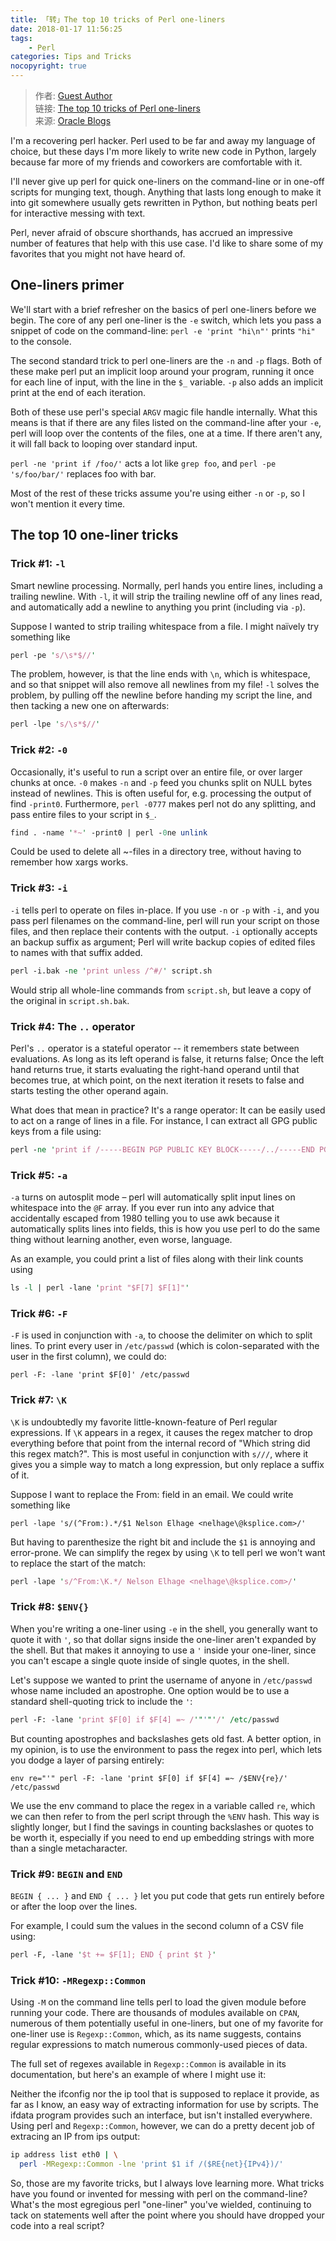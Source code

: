 ```yaml
---
title: 「转」The top 10 tricks of Perl one-liners
date: 2018-01-17 11:56:25
tags:
    - Perl
categories: Tips and Tricks
nocopyright: true
---
```


> 作者: [Guest Author][author]  
> 链接: [The top 10 tricks of Perl one-liners][link]  
> 来源: [Oracle Blogs][referer]

I'm a recovering perl hacker.
Perl used to be far and away my language of choice,
but these days I'm more likely to write new code in Python,
largely because far more of my friends and coworkers are comfortable with it.

<!-- more -->

I'll never give up perl for quick one-liners on the command-line or
in one-off scripts for munging text, though. Anything that lasts
long enough to make it into git somewhere usually gets rewritten in Python,
but nothing beats perl for interactive messing with text.

Perl, never afraid of obscure shorthands,
has accrued an impressive number of features that help with this
use case. I'd like to share some of my favorites
that you might not have heard of.

## One-liners primer

We'll start with a brief refresher on the basics of perl one-liners
before we begin. The core of any perl one-liner is the `-e` switch,
which lets you pass a snippet of code on the command-line:
`perl -e 'print "hi\n"'` prints `"hi"` to the console.

The second standard trick to perl one-liners are the `-n` and `-p` flags.
Both of these make perl put an implicit loop around your program,
running it once for each line of input, with the line in the `$_` variable.
`-p` also adds an implicit print at the end of each iteration.

Both of these use perl's special `ARGV` magic file handle internally.
What this means is that if there are any files listed on the
command-line after your `-e`,
perl will loop over the contents of the files, one at a time.
If there aren't any, it will fall back to looping over standard input.

`perl -ne 'print if /foo/'` acts a lot like `grep foo`,
and `perl -pe 's/foo/bar/'` replaces foo with bar.

Most of the rest of these tricks assume you're using either `-n` or `-p`,
so I won't mention it every time.

## The top 10 one-liner tricks

### Trick #1: `-l`

Smart newline processing. Normally, perl hands you entire lines, including a trailing newline.
With `-l`, it will strip the trailing newline off of any lines read,
and automatically add a newline to anything you print (including via `-p`).

Suppose I wanted to strip trailing whitespace from a file.
I might naïvely try something like

```perl
perl -pe 's/\s*$//'
```

The problem, however, is that the line ends with `\n`, which is whitespace,
and so that snippet will also remove all newlines from my file!
`-l` solves the problem, by pulling off the newline before handing
my script the line, and then tacking a new one on afterwards:

```perl
perl -lpe 's/\s*$//'
```

### Trick #2: `-0`

Occasionally, it's useful to run a script over an entire file,
or over larger chunks at once. `-0` makes `-n` and `-p` feed you chunks
split on NULL bytes instead of newlines. This is often useful for,
e.g. processing the output of find `-print0`.
Furthermore, `perl -0777` makes perl not do any splitting,
and pass entire files to your script in `$_`.

```perl
find . -name '*~' -print0 | perl -0ne unlink
```

Could be used to delete all ~-files in a directory tree,
without having to remember how xargs works.

### Trick #3: `-i`

`-i` tells perl to operate on files in-place.
If you use `-n` or `-p` with `-i`,
and you pass perl filenames on the command-line,
perl will run your script on those files,
and then replace their contents with the output.
`-i` optionally accepts an backup suffix as argument;
Perl will write backup copies of edited files to names with that suffix added.

```perl
perl -i.bak -ne 'print unless /^#/' script.sh
```

Would strip all whole-line commands from `script.sh`,
but leave a copy of the original in `script.sh.bak`.

### Trick #4: The `..` operator

Perl's `..` operator is a stateful operator -- it remembers state
between evaluations. As long as its left operand is false,
it returns false; Once the left hand returns true,
it starts evaluating the right-hand operand until that becomes true,
at which point, on the next iteration it resets to false and starts
testing the other operand again.

What does that mean in practice? It's a range operator:
It can be easily used to act on a range of lines in a file.
For instance, I can extract all GPG public keys from a file using:

```perl
perl -ne 'print if /-----BEGIN PGP PUBLIC KEY BLOCK-----/../-----END PGP PUBLIC KEY BLOCK-----/' FILE
```

### Trick #5: `-a`

`-a` turns on autosplit mode – perl will automatically split input
lines on whitespace into the `@F` array.
If you ever run into any advice that accidentally escaped from
1980 telling you to use awk because it automatically splits
lines into fields, this is how you use perl to do the same thing
without learning another, even worse, language.

As an example, you could print a list of files along with their link counts using

```perl
ls -l | perl -lane 'print "$F[7] $F[1]"'
```

### Trick #6: `-F`

`-F` is used in conjunction with `-a`,
to choose the delimiter on which to split lines.
To print every user in `/etc/passwd`
(which is colon-separated with the user in the first column),
we could do:

```
perl -F: -lane 'print $F[0]' /etc/passwd
```

### Trick #7: `\K`

`\K` is undoubtedly my favorite little-known-feature of Perl
regular expressions. If `\K` appears in a regex,
it causes the regex matcher to drop everything before that point
from the internal record of "Which string did this regex match?".
This is most useful in conjunction with `s///`,
where it gives you a simple way to match a long expression,
but only replace a suffix of it.

Suppose I want to replace the From: field in an email.
We could write something like

```
perl -lape 's/(^From:).*/$1 Nelson Elhage <nelhage\@ksplice.com>/'
```

But having to parenthesize the right bit and include the `$1`
is annoying and error-prone. We can simplify the regex by
using `\K` to tell perl we won't want to replace the start of the match:

```perl
perl -lape 's/^From:\K.*/ Nelson Elhage <nelhage\@ksplice.com>/'
```

### Trick #8: `$ENV{}`

When you're writing a one-liner using `-e` in the shell,
you generally want to quote it with `'`,
so that dollar signs inside the one-liner aren't expanded by the shell.
But that makes it annoying to use a `'` inside your one-liner,
since you can't escape a single quote inside of single quotes,
in the shell.

Let's suppose we wanted to print the username of anyone in
`/etc/passwd` whose name included an apostrophe.
One option would be to use a standard shell-quoting trick
to include the `'`:

```perl
perl -F: -lane 'print $F[0] if $F[4] =~ /'"'"'/' /etc/passwd
```

But counting apostrophes and backslashes gets old fast.
A better option, in my opinion, is to use the environment
to pass the regex into perl, which lets you dodge
a layer of parsing entirely:

```
env re="'" perl -F: -lane 'print $F[0] if $F[4] =~ /$ENV{re}/' /etc/passwd
```

We use the env command to place the regex in a variable called `re`,
which we can then refer to from the perl script through the `%ENV` hash.
This way is slightly longer, but I find the savings
in counting backslashes or quotes to be worth it,
especially if you need to end up embedding strings with
more than a single metacharacter.

### Trick #9: `BEGIN` and `END`

`BEGIN { ... }` and `END { ... }` let you put code that gets run
entirely before or after the loop over the lines.

For example, I could sum the values in the second column of a CSV file using:

```perl
perl -F, -lane '$t += $F[1]; END { print $t }'
```

### Trick #10: `-MRegexp::Common`

Using `-M` on the command line tells perl to load the given module
before running your code. There are thousands of modules available
on `CPAN`, numerous of them potentially useful in one-liners,
but one of my favorite for one-liner use is `Regexp::Common`, which,
as its name suggests, contains regular expressions to match numerous
commonly-used pieces of data.

The full set of regexes available in `Regexp::Common`
is available in its documentation,
but here's an example of where I might use it:

Neither the ifconfig nor the ip tool that is supposed to
replace it provide, as far as I know,
an easy way of extracting information for use by scripts.
The ifdata program provides such an interface,
but isn't installed everywhere.
Using perl and `Regexp::Common`, however,
we can do a pretty decent job of extracing an IP from ips output:

```bash
ip address list eth0 | \
  perl -MRegexp::Common -lne 'print $1 if /($RE{net}{IPv4})/'
```

So, those are my favorite tricks, but I always love learning more.
What tricks have you found or invented for messing with perl on
the command-line? What's the most egregious perl "one-liner"
you've wielded, continuing to tack on statements well after the
point where you should have dropped your code into a real script?


[author]: https://blogs.oracle.com/author/guest-contributor
[link]: https://blogs.oracle.com/ksplice/the-top-10-tricks-of-perl-one-liners
[referer]: https://blogs.oracle.com/

